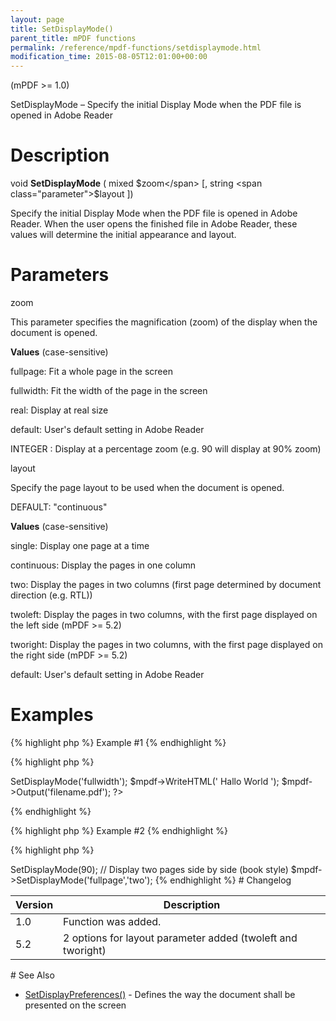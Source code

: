 ```yaml
---
layout: page
title: SetDisplayMode()
parent_title: mPDF functions
permalink: /reference/mpdf-functions/setdisplaymode.html
modification_time: 2015-08-05T12:01:00+00:00
---
```


(mPDF &gt;= 1.0)

SetDisplayMode – Specify the initial Display Mode when the PDF file is opened in Adobe Reader

# Description

void <b>SetDisplayMode</b> ( mixed <span class="parameter">$zoom</span> [, string <span class="parameter">$layout</span> ])

Specify the initial Display Mode when the PDF file is opened in Adobe Reader. When the user opens the finished file in Adobe Reader, these values will determine the initial appearance and layout.

# Parameters

<span class="parameter">zoom</span>

This parameter specifies the magnification (zoom) of the display when the document is opened.

<b>Values</b> (case-sensitive)

fullpage: Fit a whole page in the screen

fullwidth: Fit the width of the page in the screen

real: Display at real size

default: User's default setting in Adobe Reader

<span class="smallblock">INTEGER</span> : Display at a percentage zoom (e.g. 90 will display at 90% zoom)

<span class="parameter">layout</span>

Specify the page layout to be used when the document is opened.

<span class="smallblock">DEFAULT</span>: "continuous"

<b>Values</b> (case-sensitive)

single: Display one page at a time

continuous: Display the pages in one column

two: Display the pages in two columns (first page determined by document direction (e.g. RTL))

twoleft: Display the pages in two columns, with the first page displayed on the left side (mPDF &gt;= 5.2)

tworight: Display the pages in two columns, with the first page displayed on the right side (mPDF &gt;= 5.2)

default: User's default setting in Adobe Reader

# Examples

{% highlight php %}
Example #1
{% endhighlight %}

{% highlight php %}
<?php

$mpdf = new mPDF();

$mpdf->SetDisplayMode('fullwidth');

$mpdf->WriteHTML('
Hallo World
');

$mpdf->Output('filename.pdf');

?>
{% endhighlight %}

{% highlight php %}
Example #2
{% endhighlight %}

{% highlight php %}
<?php

// Display at 90% zoom - note the 90 is a number not a string

$mpdf->SetDisplayMode(90);

// Display two pages side by side (book style)

$mpdf->SetDisplayMode('fullpage','two');
{% endhighlight %}

# Changelog

<table class="table"> <thead>
<tr> <th>Version</th><th>Description</th> </tr>
</thead> <tbody>
<tr>
<td>1.0</td>
<td>

Function was added.

</td>
</tr>
<tr>
<td>5.2</td>
<td>2 options for layout parameter added (twoleft and tworight)

</td>
</tr>
</tbody> </table>

# See Also

<ul>
<li class="manual_boxlist"><a href="{{ "/reference/mpdf-functions/setdisplaypreferences.html" | prepend: site.baseurl }}">SetDisplayPreferences()</a> - Defines the way the document shall be presented on the screen</li>
</ul>
